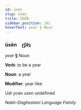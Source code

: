 ```yaml
---
id: üsën
slug: üsën
title: ÜSËN
sidebar_position: 101
hoverText: year § Noun
---
```


### üsën&emsp;<span kind="abugida">ɽʄɐ̃ʇ</span>

*year* **§** Noun

**Verb**: to be a year

**Noun**: a year

**Modifier**: year-like

Udi усен usen undefined

*Nakh-Daghestani Language Family*